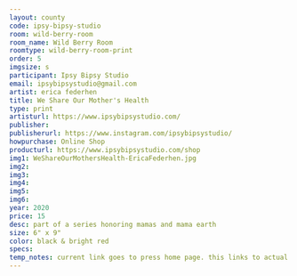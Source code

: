 ```yaml
---
layout: county 
code: ipsy-bipsy-studio
room: wild-berry-room
room_name: Wild Berry Room
roomtype: wild-berry-room-print
order: 5
imgsize: s
participant: Ipsy Bipsy Studio
email: ipsybipsystudio@gmail.com
artist: erica federhen 
title: We Share Our Mother's Health
type: print
artisturl: https://www.ipsybipsystudio.com/
publisher: 
publisherurl: https://www.instagram.com/ipsybipsystudio/
howpurchase: Online Shop
producturl: https://www.ipsybipsystudio.com/shop
img1: WeShareOurMothersHealth-EricaFederhen.jpg
img2: 
img3: 
img4: 
img5: 
img6: 
year: 2020
price: 15
desc: part of a series honoring mamas and mama earth 
size: 6" x 9"
color: black & bright red 
specs: 
temp_notes: current link goes to press home page. this links to actual product- https://www.ipsybipsystudio.com/shop/divine-femenine-series 
---
```

